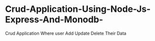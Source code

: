 # Crud-Application-Using-Node-Js-Express-And-Monodb-
Crud Application Where user Add Update Delete Their Data 

